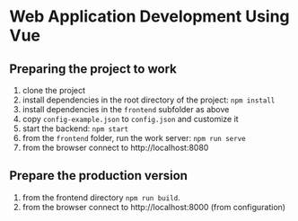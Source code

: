 # Web Application Development Using Vue

## Preparing the project to work
1. clone the project
1. install dependencies in the root directory of the project: `npm install`
1. install dependencies in the `frontend` subfolder as above
1. copy `config-example.json` to `config.json` and customize it
1. start the backend: `npm start`
1. from the `frontend` folder, run the work server: `npm run serve`
1. from the browser connect to http://localhost:8080

## Prepare the production version
1. from the frontend directory `npm run build`.
1. from the browser connect to http://localhost:8000 (from configuration)






